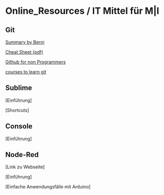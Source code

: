 # Online_Resources / IT Mittel für M|I

## Git

[Summary by Berni](https://github.com/HSRLCLab/Online_Resources/blob/master/git.md)

[Cheat Sheet (pdf)](https://github.com/HSRLCLab/Online_Resources/blob/master/github-git-cheat-sheet.pdf)

[Github for non Programmers](https://github.com/tvanantwerp/github-for-non-programmers/blob/master/SUMMARY.md)

[courses to learn git](https://hackernoon.com/top-5-free-courses-to-learn-git-and-github-best-of-lot-2f394c6533b0)

## Sublime 

[Einführung] 

[Shortcuts]

## Console

[Einführung] 

## Node-Red

[Link zu Webseite]

[Einführung] 

[Einfache Anwendungsfälle mit Arduino]


